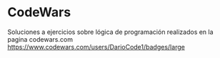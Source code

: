 # CodeWars
Soluciones a ejercicios sobre lógica de programación realizados en la pagina codewars.com
https://www.codewars.com/users/DarioCode1/badges/large
